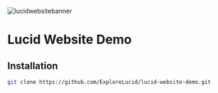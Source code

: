 ![lucidwebsitebanner](https://user-images.githubusercontent.com/9067177/29225826-c2b42ec8-7e9d-11e7-976c-ea98dadf1454.png)

# Lucid Website Demo

## Installation

```bash
git clone https://github.com/ExploreLucid/lucid-website-demo.git
```

